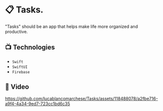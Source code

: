 # 📋 Tasks.

"Tasks" should be an app that helps make life more organized and productive.

## 📺 Technologies

- `Swift`
- `SwiftUI`
- `Firebase`









## 🎥 Video


https://github.com/lucablancomarchese/Tasks/assets/118488078/a2fbe716-a9f4-4a34-9ed7-723cc1bd6c35








